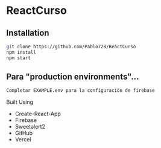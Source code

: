 # ReactCurso

## Installation

```sh
git clone https://github.com/Pablo728/ReactCurso
npm install
npm start
```

## Para "production environments"...
```sh
Completar EXAMPLE.env para la configuración de firebase
```

Built Using

* Create-React-App
* Firebase
* Sweetalert2
* GitHub
* Vercel 